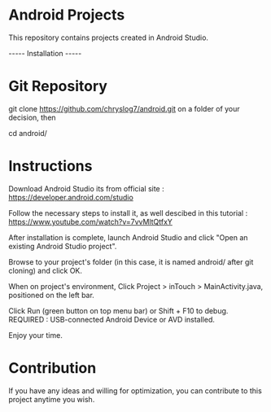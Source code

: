 # Android Projects

This repository contains projects created in Android Studio. 

----- Installation -----

# Git Repository

git clone https://github.com/chryslog7/android.git on a folder of your decision, then

cd android/ 


# Instructions

Download Android Studio its from official site : https://developer.android.com/studio 

Follow the necessary steps to install it, as well descibed in this tutorial  : https://www.youtube.com/watch?v=7vvMltQtfxY

After installation is complete, launch Android Studio and click "Open an existing Android Studio project".

Browse to your project's folder (in this case, it is named android/ after git cloning) and click OK.

When on project's environment, Click Project > inTouch > MainActivity.java, positioned on the left bar.

Click Run (green button on top menu bar) or Shift + F10 to debug. REQUIRED : USB-connected Android Device or AVD installed.

Enjoy your time.


# Contribution

If you have any ideas and willing for optimization, you can contribute to this project anytime you wish.
